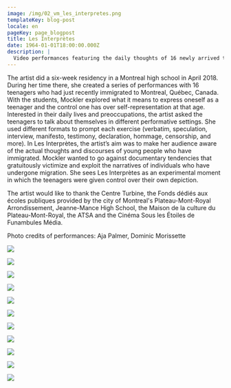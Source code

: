 ```yaml
---
image: /img/02_vm_les_interpretes.png
templateKey: blog-post
locale: en
pageKey: page_blogpost
title: Les Interprètes
date: 1964-01-01T18:00:00.000Z
description: |
  Video performances featuring the daily thoughts of 16 newly arrived teenagers
---
```

The artist did a six-week residency in a Montreal high school in April 2018. During her time there, she created a series of performances with 16 teenagers who had just recently immigrated to Montreal, Québec, Canada. With the students, Mockler explored what it means to express oneself as a teenager and the control one has over self-representation at that age. Interested in their daily lives and preoccupations, the artist asked the teenagers to talk about themselves in different performative settings. She used different formats to prompt each exercise (verbatim, speculation, interview, manifesto, testimony, declaration, hommage, censorship, and more). In Les Interprètes, the artist’s aim was to make her audience aware of the actual thoughts and discourses of young people who have immigrated. Mockler wanted to go against documentary tendencies that gratuitously victimize and exploit the narratives of individuals who have undergone migration. She sees Les Interprètes as an experimental moment in which the teenagers were given control over their own depiction.

The artist would like to thank the Centre Turbine, the Fonds dédiés aux écoles publiques provided by the city of Montreal's Plateau-Mont-Royal Arrondissement, Jeanne-Mance High School, the Maison de la culture du Plateau-Mont-Royal, the ATSA and the Cinéma Sous les Étoiles de Funambules Média.

Photo credits of performances: Aja Palmer, Dominic Morissette





![](/img/screen-shot-2019-09-23-at-10.29.59-am.png)

![](/img/screen-shot-2019-09-23-at-10.31.55-am.png)

![](/img/screen-shot-2019-09-23-at-10.34.54-am.png)

![](/img/veronica_mockler_oeuvre_les_interprètes.png)

![](/img/img_9473-copy.jpg)

![](/img/p1160601.jpg)

![](/img/screen-shot-2019-09-23-at-10.31.28-am.png)

![](/img/p1160565.png)

![](/img/02_vm_les_interpretes.png)

![](/img/dmorissette_13_dscf0093.jpg)

![](/img/palmer_7814.jpg)
